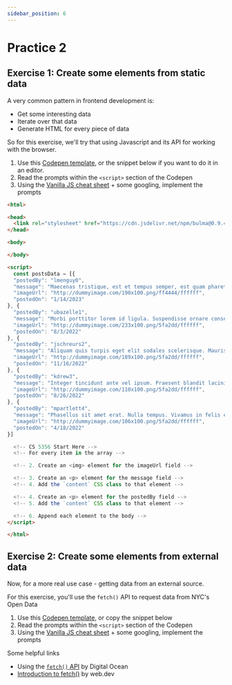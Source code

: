 ```yaml
---
sidebar_position: 6
---
```

# Practice 2

## Exercise 1: Create some elements from static data

A very common pattern in frontend development is:
- Get some interesting data
- Iterate over that data
- Generate HTML for every piece of data

So for this exercise, we'll try that using Javascript and its API for working with the browser.

1. Use this [Codepen template](https://codepen.io/intricatecloud/pen/RwBBYaP), or the snippet below if you want to do it in an editor.
2. Read the prompts within the `<script>` section of the Codepen
3. Using the [Vanilla JS cheat sheet](../resources/vanilla-js-cheatsheet.md) + some googling, implement the prompts

```html
<html>

<head>
  <link rel="stylesheet" href="https://cdn.jsdelivr.net/npm/bulma@0.9.4/css/bulma.min.css">
</head>

<body>

</body>

<script>
  const postsData = [{
  "postedBy": "lmenguy0",
  "message": "Maecenas tristique, est et tempus semper, est quam pharetra magna, ac consequat metus sapien ut nunc. Vestibulum ante ipsum primis in faucibus orci luctus et ultrices posuere cubilia Curae; Mauris viverra diam vitae quam. Suspendisse potenti.",
  "imageUrl": "http://dummyimage.com/190x100.png/ff4444/ffffff",
  "postedOn": "1/14/2023"
}, {
  "postedBy": "ubazelle1",
  "message": "Morbi porttitor lorem id ligula. Suspendisse ornare consequat lectus. In est risus, auctor sed, tristique in, tempus sit amet, sem.",
  "imageUrl": "http://dummyimage.com/233x100.png/5fa2dd/ffffff",
  "postedOn": "8/3/2022"
}, {
  "postedBy": "jschreurs2",
  "message": "Aliquam quis turpis eget elit sodales scelerisque. Mauris sit amet eros. Suspendisse accumsan tortor quis turpis.",
  "imageUrl": "http://dummyimage.com/189x100.png/5fa2dd/ffffff",
  "postedOn": "11/16/2022"
}, {
  "postedBy": "kdrew3",
  "message": "Integer tincidunt ante vel ipsum. Praesent blandit lacinia erat. Vestibulum sed magna at nunc commodo placerat.",
  "imageUrl": "http://dummyimage.com/110x100.png/5fa2dd/ffffff",
  "postedOn": "8/26/2022"
}, {
  "postedBy": "mpartlett4",
  "message": "Phasellus sit amet erat. Nulla tempus. Vivamus in felis eu sapien cursus vestibulum.",
  "imageUrl": "http://dummyimage.com/106x100.png/5fa2dd/ffffff",
  "postedOn": "4/18/2022"
}]

  <!-- CS 5356 Start Here -->
  <!-- For every item in the array -->

  <!-- 2. Create an <img> element for the imageUrl field -->

  <!-- 3. Create an <p> element for the message field -->
  <!-- 4. Add the `content` CSS class to that element -->

  <!-- 4. Create an <p> element for the postedBy field -->
  <!-- 5. Add the `content` CSS class to that element -->

  <!-- 6. Append each element to the body -->
</script>

</html>
```

## Exercise 2: Create some elements from external data

Now, for a more real use case - getting data from an external source.

For this exercise, you'll use the `fetch()` API to request data from NYC's Open Data

1. Use this [Codepen template](https://codepen.io/intricatecloud/pen/gOjdmgP?editors=1010), or copy the snippet below
2. Read the prompts within the `<script>` section of the Codepen
3. Using the [Vanilla JS cheat sheet](../resources/vanilla-js-cheatsheet.md) + some googling, implement the prompts

Some helpful links
- Using the [`fetch()` API](https://www.digitalocean.com/community/tutorials/how-to-use-the-javascript-fetch-api-to-get-data) by Digital Ocean
- [Introduction to fetch()](https://web.dev/introduction-to-fetch/) by web.dev
